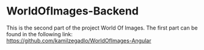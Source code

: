 # WorldOfImages-Backend


This is the second part of the project World Of Images.
The first part can be found in the following link: https://github.com/kamilzegadlo/WorldOfImages-Angular
